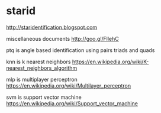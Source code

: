 # starid
http://staridentification.blogspot.com

miscellaneous documents http://goo.gl/FllehC

ptq is angle based identification using pairs triads and quads

knn is k nearest neighbors https://en.wikipedia.org/wiki/K-nearest_neighbors_algorithm

mlp is multiplayer perceptron https://en.wikipedia.org/wiki/Multilayer_perceptron

svm is support vector machine https://en.wikipedia.org/wiki/Support_vector_machine
